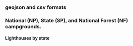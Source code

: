 ### geojson and csv formats


### National (NP), State (SP), and National Forest (NF) campgrounds. 
#### Lighthouses by state
